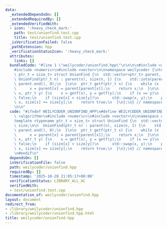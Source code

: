```yaml
---
data:
  _extendedDependsOn: []
  _extendedRequiredBy: []
  _extendedVerifiedWith:
  - icon: ':heavy_check_mark:'
    path: test/unionfind.test.cpp
    title: test/unionfind.test.cpp
  _isVerificationFailed: false
  _pathExtension: hpp
  _verificationStatusIcon: ':heavy_check_mark:'
  attributes:
    links: []
  bundledCode: "#line 1 \"weilycoder/unionfind.hpp\"\n\n\n\n#include <algorithm>\n\
    #include <numeric>\n#include <vector>\n\nnamespace weilycoder {\ntemplate <typename\
    \ ptr_t = size_t> struct UnionFind {\n  std::vector<ptr_t> parent, size;\n\n \
    \ UnionFind(ptr_t n) : parent(n), size(n, 1) {\n    std::iota(parent.begin(),\
    \ parent.end(), 0);\n  }\n\n  ptr_t getf(ptr_t x) {\n    while (x != parent[x])\n\
    \      x = parent[x] = parent[parent[x]];\n    return x;\n  }\n\n  bool unite(ptr_t\
    \ x, ptr_t y) {\n    x = getf(x), y = getf(y);\n    if (x == y)\n      return\
    \ false;\n    if (size[x] < size[y])\n      std::swap(x, y);\n    parent[y] =\
    \ x, size[x] += size[y];\n    return true;\n  }\n};\n} // namespace weilycoder\n\
    \n\n"
  code: "#ifndef WEILYCODER_UNIONFIND_HPP\n#define WEILYCODER_UNIONFIND_HPP\n\n#include\
    \ <algorithm>\n#include <numeric>\n#include <vector>\n\nnamespace weilycoder {\n\
    template <typename ptr_t = size_t> struct UnionFind {\n  std::vector<ptr_t> parent,\
    \ size;\n\n  UnionFind(ptr_t n) : parent(n), size(n, 1) {\n    std::iota(parent.begin(),\
    \ parent.end(), 0);\n  }\n\n  ptr_t getf(ptr_t x) {\n    while (x != parent[x])\n\
    \      x = parent[x] = parent[parent[x]];\n    return x;\n  }\n\n  bool unite(ptr_t\
    \ x, ptr_t y) {\n    x = getf(x), y = getf(y);\n    if (x == y)\n      return\
    \ false;\n    if (size[x] < size[y])\n      std::swap(x, y);\n    parent[y] =\
    \ x, size[x] += size[y];\n    return true;\n  }\n};\n} // namespace weilycoder\n\
    \n#endif\n"
  dependsOn: []
  isVerificationFile: false
  path: weilycoder/unionfind.hpp
  requiredBy: []
  timestamp: '2025-10-28 21:05:17+08:00'
  verificationStatus: LIBRARY_ALL_AC
  verifiedWith:
  - test/unionfind.test.cpp
documentation_of: weilycoder/unionfind.hpp
layout: document
redirect_from:
- /library/weilycoder/unionfind.hpp
- /library/weilycoder/unionfind.hpp.html
title: weilycoder/unionfind.hpp
---
```

